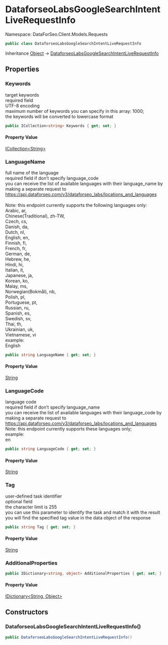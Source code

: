 # DataforseoLabsGoogleSearchIntentLiveRequestInfo

Namespace: DataForSeo.Client.Models.Requests

```csharp
public class DataforseoLabsGoogleSearchIntentLiveRequestInfo
```

Inheritance [Object](https://docs.microsoft.com/en-us/dotnet/api/system.object) → [DataforseoLabsGoogleSearchIntentLiveRequestInfo](./dataforseo.client.models.requests.dataforseolabsgooglesearchintentliverequestinfo.md)

## Properties

### **Keywords**

target keywords
 <br>required field
 <br>UTF-8 encoding
 <br>maximum number of keywords you can specify in this array: 1000;
 <br>the keywords will be converted to lowercase format

```csharp
public ICollection<string> Keywords { get; set; }
```

#### Property Value

[ICollection&lt;String&gt;](https://docs.microsoft.com/en-us/dotnet/api/system.collections.generic.icollection-1)<br>

### **LanguageName**

full name of the language
 <br>required field if don’t specify language_code
 <br>you can receive the list of available languages with their language_name by making a separate request to https://api.dataforseo.com/v3/dataforseo_labs/locations_and_languages
 <br><br>Note: this endpoint currently supports the following languages only:
 <br>Arabic, ar,
 <br>Chinese(Traditional), zh-TW,
 <br>Czech, cs,
 <br>Danish, da,
 <br>Dutch, nl,
 <br>English, en,
 <br>Finnish, fi,
 <br>French, fr,
 <br>German, de,
 <br>Hebrew, he,
 <br>Hindi, hi,
 <br>Italian, it,
 <br>Japanese, ja,
 <br>Korean, ko,
 <br>Malay, ms,
 <br>Norwegian(Bokmål), nb,
 <br>Polish, pl,
 <br>Portuguese, pt,
 <br>Russian, ru,
 <br>Spanish, es,
 <br>Swedish, sv,
 <br>Thai, th,
 <br>Ukrainian, uk,
 <br>Vietnamese, vi
 <br>example:
 <br>English

```csharp
public string LanguageName { get; set; }
```

#### Property Value

[String](https://docs.microsoft.com/en-us/dotnet/api/system.string)<br>

### **LanguageCode**

language code
 <br>required field if don’t specify language_name
 <br>you can receive the list of available languages with their language_code by making a separate request to https://api.dataforseo.com/v3/dataforseo_labs/locations_and_languages
 <br>Note: this endpoint currently supports these languages only;
 <br>example:
 <br>en

```csharp
public string LanguageCode { get; set; }
```

#### Property Value

[String](https://docs.microsoft.com/en-us/dotnet/api/system.string)<br>

### **Tag**

user-defined task identifier
 <br>optional field
 <br>the character limit is 255
 <br>you can use this parameter to identify the task and match it with the result
 <br>you will find the specified tag value in the data object of the response

```csharp
public string Tag { get; set; }
```

#### Property Value

[String](https://docs.microsoft.com/en-us/dotnet/api/system.string)<br>

### **AdditionalProperties**

```csharp
public IDictionary<string, object> AdditionalProperties { get; set; }
```

#### Property Value

[IDictionary&lt;String, Object&gt;](https://docs.microsoft.com/en-us/dotnet/api/system.collections.generic.idictionary-2)<br>

## Constructors

### **DataforseoLabsGoogleSearchIntentLiveRequestInfo()**

```csharp
public DataforseoLabsGoogleSearchIntentLiveRequestInfo()
```
